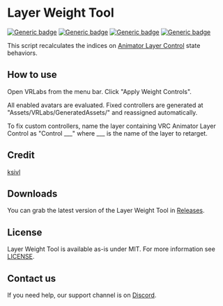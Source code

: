 # Layer Weight Tool
  
[![Generic badge](https://img.shields.io/badge/Version-1.2-orange.svg)](https://github.com/VRLabs/Layer-Weight-Tool/releases/latest)
[![Generic badge](https://img.shields.io/badge/Unity-2019.4.31f1-informational.svg)](https://unity3d.com/unity/whats-new/2019.4.31)
[![Generic badge](https://img.shields.io/badge/SDK-AvatarSDK3-informational.svg)](https://vrchat.com/home/download)
[![Generic badge](https://img.shields.io/badge/License-MIT-informational.svg)](https://github.com/VRLabs/Layer-Weight-Tool/blob/main/LICENSE)  

This script recalculates the indices on [Animator Layer Control](https://docs.vrchat.com/docs/state-behaviors) state behaviors.

## How to use

Open VRLabs from the menu bar. Click "Apply Weight Controls".

All enabled avatars are evaluated. Fixed controllers are generated at "Assets/VRLabs/GeneratedAssets/" and reassigned automatically.

To fix custom controllers, name the layer containing VRC Animator Layer Control as "Control ___" where ___ is the name of the layer to retarget.

## Credit

[ksivl](https://github.com/ksivl)

## Downloads

You can grab the latest version of the Layer Weight Tool in [Releases](https://github.com/VRLabs/Layer-Weight-Tool/releases/latest).

## License

Layer Weight Tool is available as-is under MIT. For more information see [LICENSE](https://github.com/VRLabs/Layer-Weight-Tool/blob/main/LICENSE).

## Contact us

If you need help, our support channel is on [Discord](https://discord.vrlabs.dev).
